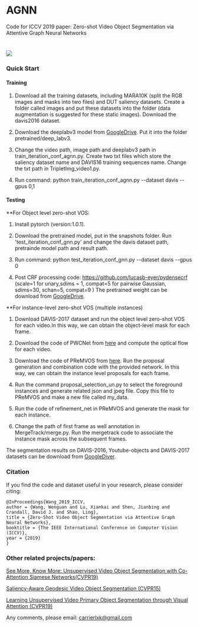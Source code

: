 # AGNN
Code for ICCV 2019 paper: Zero-shot Video Object Segmentation via Attentive Graph Neural Networks
#
![](../master/framework.png)
### Quick Start

#### Training
1. Download all the training datasets, including MARA10K (split the RGB images and masks into two files) and DUT saliency datasets. Create a folder called images and put these datasets into the folder (data augmentation is suggested for these static images). Download the davis2016 dataset. 

2. Download the deeplabv3 model from [GoogleDrive](https://drive.google.com/open?id=1hy0-BAEestT9H4a3Sv78xrHrzmZga9mj). Put it into the folder pretrained/deep_labv3.

3. Change the video path, image path and deeplabv3 path in train_iteration_conf_agnn.py.  Create two txt files which store the saliency dataset name and DAVIS16 training sequences name. Change the txt path in TripletImg_video1.py.

4. Run command: python train_iteration_conf_agnn.py --dataset davis --gpus 0,1

#### Testing
**For Object level zero-shot VOS:

1. Install pytorch (version:1.0.1).

2. Download the pretrained model, put in the snapshots folder. Run 'test_iteration_conf_gnn.py' and change the davis dataset path, pretrainde model path and result path.

3. Run command:  python test_iteration_conf_gnn.py --dataset davis --gpus 0

4. Post CRF processing code: https://github.com/lucasb-eyer/pydensecrf (scale=1 for unary,sdims = 1, compat=5 for pairwise Gaussian, sdims=30, schan=5, compat=9
)
The pretrained weight can be download from [GoogleDrive](https://drive.google.com/open?id=1w4hWVC7ZTTVDJCQN6-vOVLY9JLJCru7G).

**For instance-level zero-shot VOS (multiple instances)

1. Download DAVIS-2017 dataset and run the object level zero-shot VOS for each video.In this way, we can obtain the object-level mask for each frame. 

2. Download the code of PWCNet from [here](https://github.com/sniklaus/pytorch-pwc) and compute the optical flow for each video.

3. Download the code of PReMVOS from [here](https://github.com/JonathonLuiten/PReMVOS). Run the proposal generation and combination code with the provided network. In this way, we can obtain the instance level proposals for each frame. 

4. Run the command proposal_selection_un.py to select the foreground instances and generate related json and jpeg file. Copy this file to PReMVOS and make a new file called my_data.

5. Run the code of refinement_net in PReMVOS and generate the mask for each instance.

6. Change the path of first frame as well annotation in MergeTrack/merge.py. Run the mergetrack code to associate the instance mask across the subsequent frames.


The segmentation results on DAVIS-2016, Youtube-objects and DAVIS-2017 datasets can be download from [GoogleDiver](https://drive.google.com/open?id=1w5nRgUdUz-OxUhEYjytYDXB_xa2r983_).


### Citation
If you find the code and dataset useful in your research, please consider citing:
```
@InProceedings{Wang_2019_ICCV,  
author = {Wang, Wenguan and Lu, Xiankai and Shen, Jianbing and Crandall, David J. and Shao, Ling},  
title = {Zero-Shot Video Object Segmentation via Attentive Graph Neural Networks},  
booktitle = {The IEEE International Conference on Computer Vision (ICCV)},  
year = {2019}  
}
```
### Other related projects/papers:
[See More, Know More: Unsupervised Video Object Segmentation with Co-Attention Siamese Networks(CVPR19)](https://github.com/carrierlxk/COSNet)

[Saliency-Aware Geodesic Video Object Segmentation (CVPR15)](https://github.com/wenguanwang/saliencysegment)

[Learning Unsupervised Video Primary Object Segmentation through Visual Attention (CVPR19)](https://github.com/wenguanwang/AGS)

Any comments, please email: carrierlxk@gmail.com
